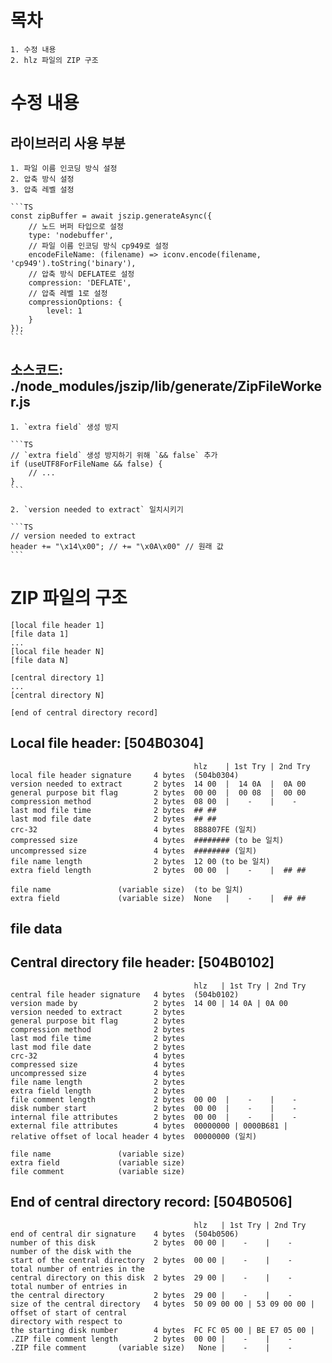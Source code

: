 # 목차
    1. 수정 내용
    2. hlz 파일의 ZIP 구조

# 수정 내용

## 라이브러리 사용 부분

    1. 파일 이름 인코딩 방식 설정
    2. 압축 방식 설정
    3. 압축 레벨 설정

    ```TS
    const zipBuffer = await jszip.generateAsync({ 
        // 노드 버퍼 타입으로 설정
        type: 'nodebuffer', 
        // 파일 이름 인코딩 방식 cp949로 설정
        encodeFileName: (filename) => iconv.encode(filename, 'cp949').toString('binary'), 
        // 압축 방식 DEFLATE로 설정
        compression: 'DEFLATE', 
        // 압축 레벨 1로 설정
        compressionOptions: {
            level: 1 
        }
    });
    ```

## 소스코드: ./node_modules/jszip/lib/generate/ZipFileWorker.js

    1. `extra field` 생성 방지

    ```TS
    // `extra field` 생성 방지하기 위해 `&& false` 추가
    if (useUTF8ForFileName && false) {
        // ...
    }
    ```

    2. `version needed to extract` 일치시키기

    ```TS
    // version needed to extract
    header += "\x14\x00"; // += "\x0A\x00" // 원래 값
    ```


# ZIP 파일의 구조

    [local file header 1]
    [file data 1]
    ...
    [local file header N]
    [file data N]
    
    [central directory 1]
    ...
    [central directory N]

    [end of central directory record]

## Local file header: [504B0304]
                                             hlz    | 1st Try | 2nd Try
    local file header signature     4 bytes  (504b0304)
    version needed to extract       2 bytes  14 00  |  14 0A  |  0A 00
    general purpose bit flag        2 bytes  00 00  |  00 08  |  00 00
    compression method              2 bytes  08 00  |    -    |    -
    last mod file time              2 bytes  ## ## 
    last mod file date              2 bytes  ## ## 
    crc-32                          4 bytes  8B8807FE (일치)
    compressed size                 4 bytes  ######## (to be 일치)
    uncompressed size               4 bytes  ######## (일치)
    file name length                2 bytes  12 00 (to be 일치)
    extra field length              2 bytes  00 00  |    -    |  ## ##

    file name               (variable size)  (to be 일치)
    extra field             (variable size)  None   |    -    |  ## ##

## file data

## Central directory file header: [504B0102]
                                             hlz   | 1st Try | 2nd Try
    central file header signature   4 bytes  (504b0102)
    version made by                 2 bytes  14 00 | 14 0A | 0A 00
    version needed to extract       2 bytes
    general purpose bit flag        2 bytes
    compression method              2 bytes
    last mod file time              2 bytes
    last mod file date              2 bytes
    crc-32                          4 bytes
    compressed size                 4 bytes
    uncompressed size               4 bytes
    file name length                2 bytes
    extra field length              2 bytes
    file comment length             2 bytes  00 00  |    -    |    -
    disk number start               2 bytes  00 00  |    -    |    -
    internal file attributes        2 bytes  00 00  |    -    |    -
    external file attributes        4 bytes  00000000 | 0000B681 |
    relative offset of local header 4 bytes  00000000 (일치)

    file name               (variable size)
    extra field             (variable size)
    file comment            (variable size)

## End of central directory record: [504B0506]
                                             hlz   | 1st Try | 2nd Try
    end of central dir signature    4 bytes  (504b0506)
    number of this disk             2 bytes  00 00 |    -    |    -
    number of the disk with the
    start of the central directory  2 bytes  00 00 |    -    |    -
    total number of entries in the
    central directory on this disk  2 bytes  29 00 |    -    |    -
    total number of entries in
    the central directory           2 bytes  29 00 |    -    |    -
    size of the central directory   4 bytes  50 09 00 00 | 53 09 00 00 |
    offset of start of central
    directory with respect to
    the starting disk number        4 bytes  FC FC 05 00 | BE E7 05 00 |
    .ZIP file comment length        2 bytes  00 00 |    -    |    -
    .ZIP file comment       (variable size)   None |    -    |    -


